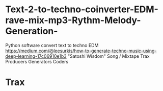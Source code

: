 # Text-2-to-techno-coinverter-EDM-rave-mix-mp3-Rythm-Melody-Generation-
Python software convert text to techno EDM  https://medium.com/@leesurkis/how-to-generate-techno-music-using-deep-learning-17c06910e1b3
"Satoshi Wisdom" Song / Mixtape Trax Producers Generators Coders
# Trax
